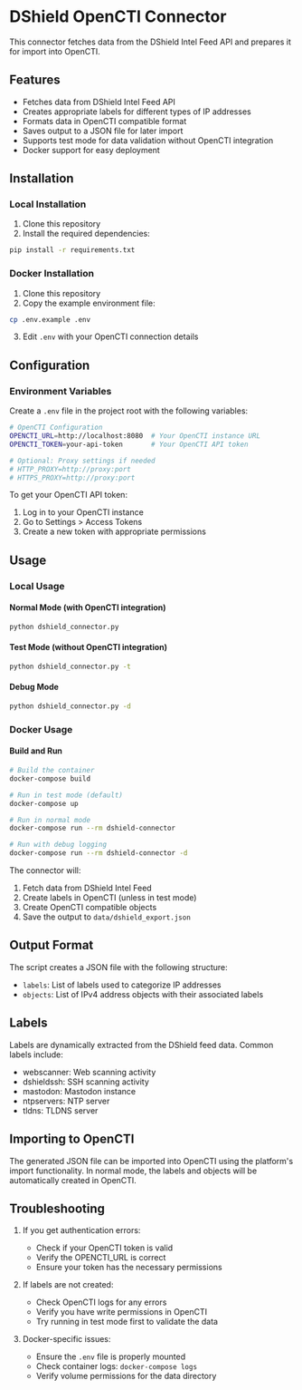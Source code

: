 # DShield OpenCTI Connector

This connector fetches data from the DShield Intel Feed API and prepares it for import into OpenCTI.

## Features

- Fetches data from DShield Intel Feed API
- Creates appropriate labels for different types of IP addresses
- Formats data in OpenCTI compatible format
- Saves output to a JSON file for later import
- Supports test mode for data validation without OpenCTI integration
- Docker support for easy deployment

## Installation

### Local Installation

1. Clone this repository
2. Install the required dependencies:
```bash
pip install -r requirements.txt
```

### Docker Installation

1. Clone this repository
2. Copy the example environment file:
```bash
cp .env.example .env
```
3. Edit `.env` with your OpenCTI connection details

## Configuration

### Environment Variables

Create a `.env` file in the project root with the following variables:

```bash
# OpenCTI Configuration
OPENCTI_URL=http://localhost:8080  # Your OpenCTI instance URL
OPENCTI_TOKEN=your-api-token       # Your OpenCTI API token

# Optional: Proxy settings if needed
# HTTP_PROXY=http://proxy:port
# HTTPS_PROXY=http://proxy:port
```

To get your OpenCTI API token:
1. Log in to your OpenCTI instance
2. Go to Settings > Access Tokens
3. Create a new token with appropriate permissions

## Usage

### Local Usage

#### Normal Mode (with OpenCTI integration)

```bash
python dshield_connector.py
```

#### Test Mode (without OpenCTI integration)

```bash
python dshield_connector.py -t
```

#### Debug Mode

```bash
python dshield_connector.py -d
```

### Docker Usage

#### Build and Run

```bash
# Build the container
docker-compose build

# Run in test mode (default)
docker-compose up

# Run in normal mode
docker-compose run --rm dshield-connector

# Run with debug logging
docker-compose run --rm dshield-connector -d
```

The connector will:
1. Fetch data from DShield Intel Feed
2. Create labels in OpenCTI (unless in test mode)
3. Create OpenCTI compatible objects
4. Save the output to `data/dshield_export.json`

## Output Format

The script creates a JSON file with the following structure:
- `labels`: List of labels used to categorize IP addresses
- `objects`: List of IPv4 address objects with their associated labels

## Labels

Labels are dynamically extracted from the DShield feed data. Common labels include:
- webscanner: Web scanning activity
- dshieldssh: SSH scanning activity
- mastodon: Mastodon instance
- ntpservers: NTP server
- tldns: TLDNS server

## Importing to OpenCTI

The generated JSON file can be imported into OpenCTI using the platform's import functionality. In normal mode, the labels and objects will be automatically created in OpenCTI.

## Troubleshooting

1. If you get authentication errors:
   - Check if your OpenCTI token is valid
   - Verify the OPENCTI_URL is correct
   - Ensure your token has the necessary permissions

2. If labels are not created:
   - Check OpenCTI logs for any errors
   - Verify you have write permissions in OpenCTI
   - Try running in test mode first to validate the data

3. Docker-specific issues:
   - Ensure the `.env` file is properly mounted
   - Check container logs: `docker-compose logs`
   - Verify volume permissions for the data directory 